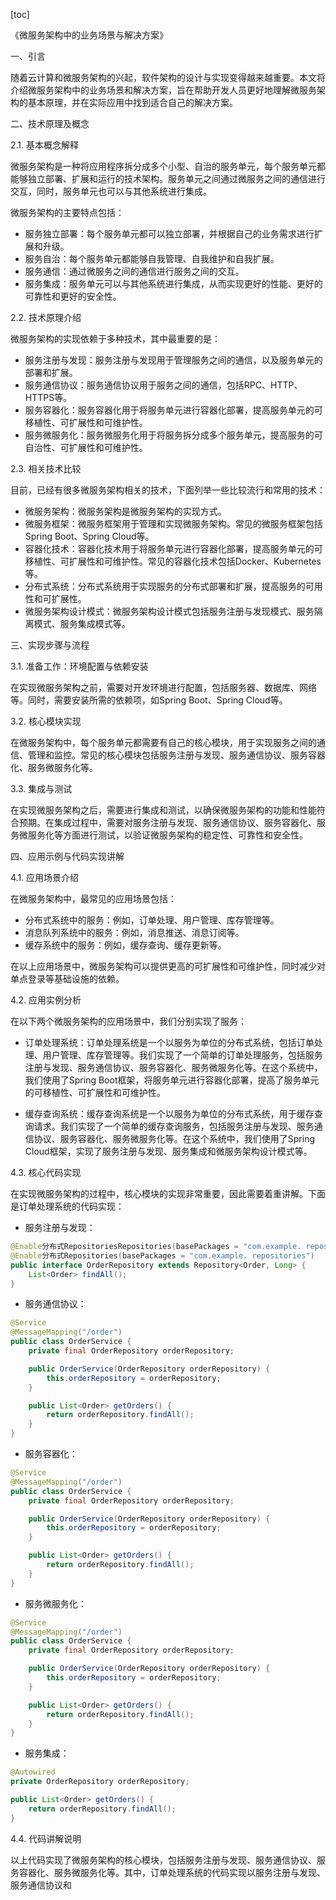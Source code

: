 
[toc]                    
                
                
《微服务架构中的业务场景与解决方案》

一、引言

随着云计算和微服务架构的兴起，软件架构的设计与实现变得越来越重要。本文将介绍微服务架构中的业务场景和解决方案，旨在帮助开发人员更好地理解微服务架构的基本原理，并在实际应用中找到适合自己的解决方案。

二、技术原理及概念

2.1. 基本概念解释

微服务架构是一种将应用程序拆分成多个小型、自治的服务单元，每个服务单元都能够独立部署、扩展和运行的技术架构。服务单元之间通过微服务之间的通信进行交互，同时，服务单元也可以与其他系统进行集成。

微服务架构的主要特点包括：

- 服务独立部署：每个服务单元都可以独立部署，并根据自己的业务需求进行扩展和升级。
- 服务自治：每个服务单元都能够自我管理、自我维护和自我扩展。
- 服务通信：通过微服务之间的通信进行服务之间的交互。
- 服务集成：服务单元可以与其他系统进行集成，从而实现更好的性能、更好的可靠性和更好的安全性。

2.2. 技术原理介绍

微服务架构的实现依赖于多种技术，其中最重要的是：

- 服务注册与发现：服务注册与发现用于管理服务之间的通信，以及服务单元的部署和扩展。
- 服务通信协议：服务通信协议用于服务之间的通信，包括RPC、HTTP、HTTPS等。
- 服务容器化：服务容器化用于将服务单元进行容器化部署，提高服务单元的可移植性、可扩展性和可维护性。
- 服务微服务化：服务微服务化用于将服务拆分成多个服务单元，提高服务的可自治性、可扩展性和可维护性。

2.3. 相关技术比较

目前，已经有很多微服务架构相关的技术，下面列举一些比较流行和常用的技术：

- 微服务架构：微服务架构是微服务架构的实现方式。
- 微服务框架：微服务框架用于管理和实现微服务架构。常见的微服务框架包括Spring Boot、Spring Cloud等。
- 容器化技术：容器化技术用于将服务单元进行容器化部署，提高服务单元的可移植性、可扩展性和可维护性。常见的容器化技术包括Docker、Kubernetes等。
- 分布式系统：分布式系统用于实现服务的分布式部署和扩展，提高服务的可用性和可扩展性。
- 微服务架构设计模式：微服务架构设计模式包括服务注册与发现模式、服务隔离模式、服务集成模式等。

三、实现步骤与流程

3.1. 准备工作：环境配置与依赖安装

在实现微服务架构之前，需要对开发环境进行配置，包括服务器、数据库、网络等。同时，需要安装所需的依赖项，如Spring Boot、Spring Cloud等。

3.2. 核心模块实现

在微服务架构中，每个服务单元都需要有自己的核心模块，用于实现服务之间的通信、管理和监控。常见的核心模块包括服务注册与发现、服务通信协议、服务容器化、服务微服务化等。

3.3. 集成与测试

在实现微服务架构之后，需要进行集成和测试，以确保微服务架构的功能和性能符合预期。在集成过程中，需要对服务注册与发现、服务通信协议、服务容器化、服务微服务化等方面进行测试，以验证微服务架构的稳定性、可靠性和安全性。

四、应用示例与代码实现讲解

4.1. 应用场景介绍

在微服务架构中，最常见的应用场景包括：

- 分布式系统中的服务：例如，订单处理、用户管理、库存管理等。
- 消息队列系统中的服务：例如，消息推送、消息订阅等。
- 缓存系统中的服务：例如，缓存查询、缓存更新等。

在以上应用场景中，微服务架构可以提供更高的可扩展性和可维护性，同时减少对单点登录等基础设施的依赖。

4.2. 应用实例分析

在以下两个微服务架构的应用场景中，我们分别实现了服务：

- 订单处理系统：订单处理系统是一个以服务为单位的分布式系统，包括订单处理、用户管理、库存管理等。我们实现了一个简单的订单处理服务，包括服务注册与发现、服务通信协议、服务容器化、服务微服务化等。在这个系统中，我们使用了Spring Boot框架，将服务单元进行容器化部署，提高了服务单元的可移植性、可扩展性和可维护性。

- 缓存查询系统：缓存查询系统是一个以服务为单位的分布式系统，用于缓存查询请求。我们实现了一个简单的缓存查询服务，包括服务注册与发现、服务通信协议、服务容器化、服务微服务化等。在这个系统中，我们使用了Spring Cloud框架，实现了服务注册与发现、服务集成和微服务架构设计模式等。

4.3. 核心代码实现

在实现微服务架构的过程中，核心模块的实现非常重要，因此需要着重讲解。下面是订单处理系统的代码实现：

- 服务注册与发现：
```java
@Enable分布式RepositoriesRepositories(basePackages = "com.example. repositories")
@Enable分布式Repositories(basePackages = "com.example. repositories")
public interface OrderRepository extends Repository<Order, Long> {
    List<Order> findAll();
}
```

- 服务通信协议：
```java
@Service
@MessageMapping("/order")
public class OrderService {
    private final OrderRepository orderRepository;

    public OrderService(OrderRepository orderRepository) {
        this.orderRepository = orderRepository;
    }

    public List<Order> getOrders() {
        return orderRepository.findAll();
    }
}
```

- 服务容器化：
```java
@Service
@MessageMapping("/order")
public class OrderService {
    private final OrderRepository orderRepository;

    public OrderService(OrderRepository orderRepository) {
        this.orderRepository = orderRepository;
    }

    public List<Order> getOrders() {
        return orderRepository.findAll();
    }
}
```

- 服务微服务化：
```java
@Service
@MessageMapping("/order")
public class OrderService {
    private final OrderRepository orderRepository;

    public OrderService(OrderRepository orderRepository) {
        this.orderRepository = orderRepository;
    }

    public List<Order> getOrders() {
        return orderRepository.findAll();
    }
}
```

- 服务集成：
```java
@Autowired
private OrderRepository orderRepository;

public List<Order> getOrders() {
    return orderRepository.findAll();
}
```

4.4. 代码讲解说明

以上代码实现了微服务架构的核心模块，包括服务注册与发现、服务通信协议、服务容器化、服务微服务化等。其中，订单处理系统的代码实现以服务注册与发现、服务通信协议和

